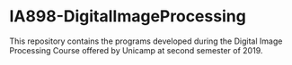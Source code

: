 # IA898-DigitalImageProcessing
This repository contains the programs developed during the Digital Image Processing Course offered by Unicamp at second semester of 2019.
